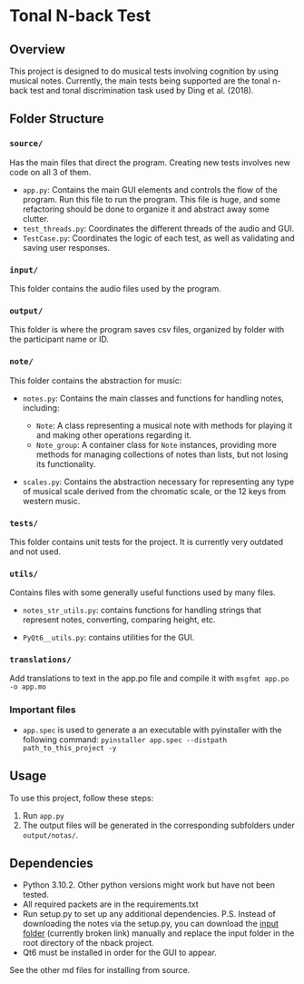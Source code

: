 
# Tonal N-back Test

## Overview

This project is designed to do musical tests involving cognition by using musical notes. Currently, the main tests being supported are the tonal n-back test and tonal discrimination task used by Ding et al. (2018).

## Folder Structure

### `source/`

Has the main files that direct the program. Creating new tests involves new code on all 3 of them.
- `app.py`: Contains the main GUI elements and controls the flow of the program. Run this file to run the program. This file is huge, and some refactoring should be done to organize it and abstract away some clutter.
- `test_threads.py`: Coordinates the different threads of the audio and GUI.
- `TestCase.py`: Coordinates the logic of each test, as well as validating and saving user responses.

### `input/`

This folder contains the audio files used by the program.

### `output/`

This folder is where the program saves csv files, organized by folder with the participant name or ID.

### `note/`

This folder contains the abstraction for music:

- `notes.py`: Contains the main classes and functions for handling notes, including:
  - `Note`: A class representing a musical note with methods for playing it and making other operations regarding it.
  - `Note_group`: A container class for `Note` instances, providing more methods for managing collections of notes than lists, but not losing its functionality.

- `scales.py`: Contains the abstraction necessary for representing any type of musical scale derived from the chromatic scale, or the 12 keys from western music.

### `tests/`

This folder contains unit tests for the project. It is currently very outdated and not used.

### `utils/`

Contains files with some generally useful functions used by many files.

- `notes_str_utils.py`: contains functions for handling strings that represent notes, converting, comparing height, etc.

- `PyQt6__utils.py`: contains utilities for the GUI.

### `translations/`

Add translations to text in the app.po file and compile it with `msgfmt app.po -o app.mo`

### Important files

- `app.spec` is used to generate a an executable with pyinstaller with the following command:
`pyinstaller app.spec --distpath path_to_this_project -y`

## Usage

To use this project, follow these steps:

1. Run `app.py`
2. The output files will be generated in the corresponding subfolders under `output/notas/`.

## Dependencies
- Python 3.10.2. Other python versions might work but have not been tested.
- All required packets are in the requirements.txt
- Run setup.py to set up any additional dependencies. P.S. Instead of downloading the notes via the setup.py, you can download the [input folder](https://drive.google.com/drive/folders/1dyTLTZEUYfk57huIfTOyHlUBbYFb62Tn?usp=share_link) (currently broken link) manually and replace the input folder in the root directory of the nback project.
- Qt6 must be installed in order for the GUI to appear.

See the other md files for installing from source.
